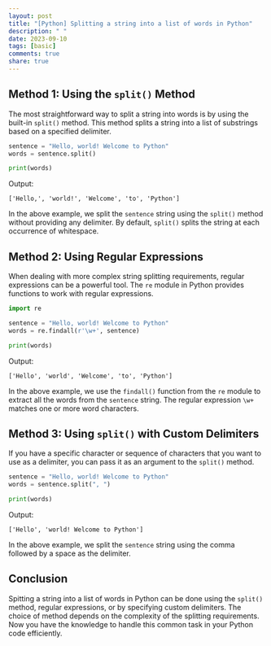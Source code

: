 ```yaml
---
layout: post
title: "[Python] Splitting a string into a list of words in Python"
description: " "
date: 2023-09-10
tags: [basic]
comments: true
share: true
---
```


## Method 1: Using the `split()` Method

The most straightforward way to split a string into words is by using the built-in `split()` method. This method splits a string into a list of substrings based on a specified delimiter.

```python
sentence = "Hello, world! Welcome to Python"
words = sentence.split()

print(words)
```

Output:
```
['Hello,', 'world!', 'Welcome', 'to', 'Python']
```

In the above example, we split the `sentence` string using the `split()` method without providing any delimiter. By default, `split()` splits the string at each occurrence of whitespace.

## Method 2: Using Regular Expressions

When dealing with more complex string splitting requirements, regular expressions can be a powerful tool. The `re` module in Python provides functions to work with regular expressions.

```python
import re

sentence = "Hello, world! Welcome to Python"
words = re.findall(r'\w+', sentence)

print(words)
```

Output:
```
['Hello', 'world', 'Welcome', 'to', 'Python']
```

In the above example, we use the `findall()` function from the `re` module to extract all the words from the `sentence` string. The regular expression `\w+` matches one or more word characters.

## Method 3: Using `split()` with Custom Delimiters

If you have a specific character or sequence of characters that you want to use as a delimiter, you can pass it as an argument to the `split()` method.

```python
sentence = "Hello, world! Welcome to Python"
words = sentence.split(", ")

print(words)
```

Output:
```
['Hello', 'world! Welcome to Python']
```

In the above example, we split the `sentence` string using the comma followed by a space as the delimiter.

## Conclusion

Spitting a string into a list of words in Python can be done using the `split()` method, regular expressions, or by specifying custom delimiters. The choice of method depends on the complexity of the splitting requirements. Now you have the knowledge to handle this common task in your Python code efficiently.